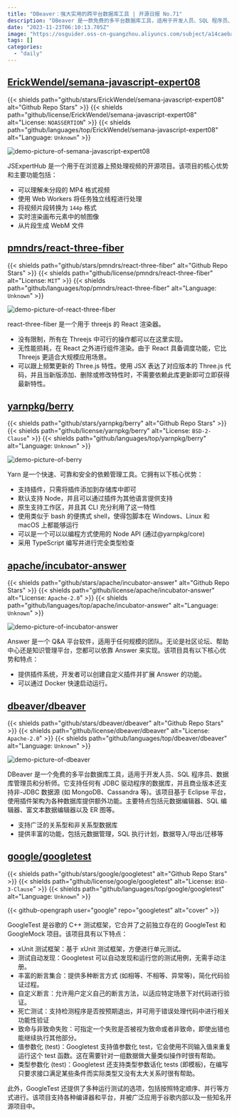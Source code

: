 ```yaml
---
title: "DBeaver：强大实用的跨平台数据库工具 | 开源日报 No.71"
description: "DBeaver 是一款免费的多平台数据库工具，适用于开发人员、SQL 程序员、数据库管理员和分析师。它支持各种有 JDBC 驱动程序的数据库，还支持非 JDBC 数据源，如 MongoDB、Cassandra 等。DBeaver 基于 Eclipse 平台，使用插件架构为各种数据库提供额外功能。它具有元数据编辑器、SQL 编辑器、富文本数据编辑器和 ER 图等功能。无论是关系型数据库还是非关系型数据库，DBeaver 都提供了广泛的支持。此外，它还提供了元数据管理、SQL 执行计划、数据导入/导出/迁移等丰富的功能。"
date: "2023-11-23T06:10:13.705Z"
image: "https://osguider.oss-cn-guangzhou.aliyuncs.com/subject/a14caebadb0648cb2ba87fa5ae8a70b5.png"
tags: []
categories:
  - "daily"
---
```


## [ErickWendel/semana-javascript-expert08](https://github.com/ErickWendel/semana-javascript-expert08)

{{< shields path="github/stars/ErickWendel/semana-javascript-expert08" alt="Github Repo Stars" >}} {{< shields path="github/license/ErickWendel/semana-javascript-expert08" alt="License: `NOASSERTION`" >}} {{< shields path="github/languages/top/ErickWendel/semana-javascript-expert08" alt="Language: `Unknown`" >}}

![demo-picture-of-semana-javascript-expert08](https://picgo-daily.oss-cn-guangzhou.aliyuncs.com/picgo-daily/2023/d4bb45ab48c49571f4521120157c56bf.png)

JSExpertHub 是一个用于在浏览器上预处理视频的开源项目。该项目的核心优势和主要功能包括：

- 可以理解未分段的 MP4 格式视频
- 使用 Web Workers 将任务独立线程进行处理
- 将视频片段转换为 `144p` 格式
- 实时渲染画布元素中的帧图像
- 从片段生成 WebM 文件
  
## [pmndrs/react-three-fiber](https://github.com/pmndrs/react-three-fiber)

{{< shields path="github/stars/pmndrs/react-three-fiber" alt="Github Repo Stars" >}} {{< shields path="github/license/pmndrs/react-three-fiber" alt="License: `MIT`" >}} {{< shields path="github/languages/top/pmndrs/react-three-fiber" alt="Language: `Unknown`" >}}

![demo-picture-of-react-three-fiber](https://picgo-daily.oss-cn-guangzhou.aliyuncs.com/picgo-daily/2023/afba5157b05cd794e7edb9f5865f7078.png)

react-three-fiber 是一个用于 threejs 的 React 渲染器。

- 没有限制，所有在 Threejs 中可行的操作都可以在这里实现。
- 无性能损耗，在 React 之外进行组件渲染。由于 React 具备调度功能，它比 Threejs 更适合大规模应用场景。
- 可以跟上频繁更新的 Three.js 特性。使用 JSX 表达了对应版本的 Three.js 代码，并且当新版添加、删除或修改特性时，不需要依赖此库更新即可立即获得最新特性。
  
## [yarnpkg/berry](https://github.com/yarnpkg/berry)

{{< shields path="github/stars/yarnpkg/berry" alt="Github Repo Stars" >}} {{< shields path="github/license/yarnpkg/berry" alt="License: `BSD-2-Clause`" >}} {{< shields path="github/languages/top/yarnpkg/berry" alt="Language: `Unknown`" >}}

![demo-picture-of-berry](https://picgo-daily.oss-cn-guangzhou.aliyuncs.com/picgo-daily/2023/b9425aca637e297ff25b88dc346eb3da.png)

Yarn 是一个快速、可靠和安全的依赖管理工具。它拥有以下核心优势：

- 支持插件，只需将插件添加到存储库中即可
- 默认支持 Node，并且可以通过插件为其他语言提供支持
- 原生支持工作区，并且其 CLI 充分利用了这一特性
- 使用类似于 bash 的便携式 shell，使得包脚本在 Windows、Linux 和 macOS 上都能够运行
- 可以是一个可以以编程方式使用的 Node API (通过@yarnpkg/core)
- 采用 TypeScript 编写并进行完全类型检查
  
## [apache/incubator-answer](https://github.com/apache/incubator-answer)

{{< shields path="github/stars/apache/incubator-answer" alt="Github Repo Stars" >}} {{< shields path="github/license/apache/incubator-answer" alt="License: `Apache-2.0`" >}} {{< shields path="github/languages/top/apache/incubator-answer" alt="Language: `Unknown`" >}}

![demo-picture-of-incubator-answer](https://osguider.oss-cn-guangzhou.aliyuncs.com/subject/b5218503d2cf71c9a39dffc28d88116c.png)

Answer 是一个 Q&A 平台软件，适用于任何规模的团队。无论是社区论坛、帮助中心还是知识管理平台，您都可以依靠 Answer 来实现。该项目具有以下核心优势和特点：

- 提供插件系统，开发者可以创建自定义插件并扩展 Answer 的功能。
- 可以通过 Docker 快速启动运行。
  
## [dbeaver/dbeaver](https://github.com/dbeaver/dbeaver)

{{< shields path="github/stars/dbeaver/dbeaver" alt="Github Repo Stars" >}} {{< shields path="github/license/dbeaver/dbeaver" alt="License: `Apache-2.0`" >}} {{< shields path="github/languages/top/dbeaver/dbeaver" alt="Language: `Unknown`" >}}

![demo-picture-of-dbeaver](https://picgo-daily.oss-cn-guangzhou.aliyuncs.com/picgo-daily/2023/d3d38a5532300b7d4b739e5ec9f76a13.png)

DBeaver 是一个免费的多平台数据库工具，适用于开发人员、SQL 程序员、数据库管理员和分析师。它支持任何有 JDBC 驱动程序的数据库，并且商业版本还支持非-JDBC 数据源 (如 MongoDB、Cassandra 等)。该项目基于 Eclipse 平台，使用插件架构为各种数据库提供额外功能。主要特点包括元数据编辑器、SQL 编辑器、富文本数据编辑器以及 ER 图等。

- 支持广泛的关系型和非关系型数据库
- 提供丰富的功能，包括元数据管理，SQL 执行计划，数据导入/导出/迁移等
  
## [google/googletest](https://github.com/google/googletest)

{{< shields path="github/stars/google/googletest" alt="Github Repo Stars" >}} {{< shields path="github/license/google/googletest" alt="License: `BSD-3-Clause`" >}} {{< shields path="github/languages/top/google/googletest" alt="Language: `Unknown`" >}}

{{< github-opengraph user="google" repo="googletest" alt="cover" >}}

GoogleTest 是谷歌的 C++ 测试框架，它合并了之前独立存在的 GoogleTest 和 GoogleMock 项目。该项目具有以下特点：

- xUnit 测试框架：基于 xUnit 测试框架，方便进行单元测试。
- 测试自动发现：Googletest 可以自动发现和运行您的测试用例，无需手动注册。
- 丰富的断言集合：提供多种断言方式 (如相等、不相等、异常等)，简化代码验证过程。
- 自定义断言：允许用户定义自己的断言方法，以适应特定场景下对代码进行验证。
- 死亡测试：支持检测程序是否按预期退出，并可用于错误处理代码中进行相关功能性验证
- 致命与非致命失败：可指定一个失败是否被视为致命或者非致命，即使出错也能继续执行其他部分。
- 值参数化 (test)：Googletest 支持值参数化 test，它会使用不同输入值来重复运行这个 test 函数。这在需要针对一组数据做大量类似操作时很有帮助。
- 类型参数化 (test)：Googletest 还支持类型参数话化 tests (即模板)，在编写只要求接口满足某些条件而实际类型又没有太大关系时很有帮助。

此外，GoogleTest 还提供了多种运行测试的选项，包括按照特定顺序、并行等方式进行。该项目支持各种编译器和平台，并被广泛应用于谷歌内部以及一些知名开源项目中。
  